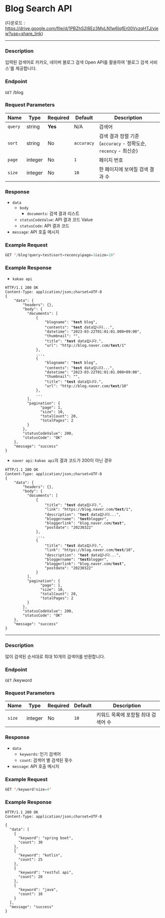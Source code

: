 # Blog Search API
(다운로드 : https://drive.google.com/file/d/1PBZhS2l8Ez3MyLN1w6IqfEr00VvzqHTJ/view?usp=share_link)
___
### Description
입력된 검색어로 카카오, 네이버 블로그 검색 Open API를 활용하여 '블로그 검색 서비스'를 제공합니다.

### Endpoint
`GET` /blog

### Request Parameters
| Name    | Type    | Required | Default    | Description                                   |
|---------|---------|----------|------------|-----------------------------------------------|
| `query` | string  | **Yes**  | N/A        | 검색어                                           |
| `sort`  | string  | No       | `accuracy` | 검색 결과 정렬 기준 (`accuracy` - 정확도순, `recency` - 최신순) |
| `page`  | integer | No       | `1`        | 페이지 번호                                        |
| `size`  | integer | No       | `10`       | 한 페이지에 보여질 검색 결과 수                            |

### Response
+ `data`
  + `body`
    +  `documents`: 검색 결과 리스트
  + `statusCodeValue`: API 결과 코드 Value
  + `statusCode`: API 결과 코드
+ `message`: API 호출 메시지

### Example Request
```kotlin
GET '/blog?query=test&sort=recency&page=1&size=10'
```

### Example Response
+ `kakao api`
<pre><code>HTTP/1.1 200 OK
Content-Type: application/json;charset=UTF-8
{
    "data": {
        "headers": {},
        "body": {
          "documents": [
              {
                  "blogname": "<b>test</b> blog",
                  "contents": "<b>test</b> data입니다...",
                  "datetime": "2023-03-22T01:01:01.000+09:00",
                  "thumbnail": "",
                  "title": "<b>test</b> data입니다.",
                  "url": "http://blog.naver.com/<b>test</b>/1"
              },
              ...,
              {
                  "blogname": "<b>test</b> blog",
                  "contents": "<b>test</b> data입니다...",
                  "datetime": "2023-03-22T01:01:01.000+09:00",
                  "thumbnail": "",
                  "title": "<b>test</b> data입니다.",
                  "url": "http://blog.naver.com/<b>test</b>/10"
              },
              ...
          ],
          "pagination": {
                "page": 1,
                "size": 10,
                "totalCount": 20,
                "totalPages": 2
          }
        },
        "statusCodeValue": 200,
        "statusCode": "OK"
    },
    "message": "success"
}</code></pre>
+ `naver api`: `kakao api`의 결과 코드가 200이 아닌 경우
<pre><code>HTTP/1.1 200 OK
Content-Type: application/json;charset=UTF-8
{
    "data": {
        "headers": {},
        "body": {
          "documents": [
              {
                  "title": "<b>test</b> data입니다.",
                  "link": "https://blog.naver.com/<b>test</b>/1",
                  "description": "<b>test</b> data입니다...",
                  "bloggername": "<b>test</b>blogger",
                  "bloggerlink": "blog.naver.com/<b>test</b>",
                  "postdate": "20230322"
              },
              ...,
              {
                  "title": "<b>test</b> data입니다.",
                  "link": "https://blog.naver.com/<b>test</b>/10",
                  "description": "<b>test</b> data입니다...",
                  "bloggername": "<b>test</b>blogger",
                  "bloggerlink": "blog.naver.com/<b>test</b>",
                  "postdate": "20230322"
              }
          ],
          "pagination": {
                "page": 1,
                "size": 10,
                "totalCount": 20,
                "totalPages": 2
          }
        },
        "statusCodeValue": 200,
        "statusCode": "OK"
    },
    "message": "success"
}</code></pre>
___
### Description
많이 검색된 순서대로 최대 10개의 검색어를 반환합니다.

### Endpoint
`GET` /keyword

### Request Parameters

| Name   | Type    | Required | Default | Description          |
|--------|---------|----------|---------|----------------------|
| `size` | integer | No       | `10`    | 키워드 목록에 포함될 최대 검색어 수 |

### Response
+ `data`
  + `keywords`: 인기 검색어
  + `count`: 검색어 별 검색된 횟수
+ `message`: API 호출 메시지


### Example Request
```kotlin
GET '/keyword?size=4'
```
### Example Response
<pre><code>HTTP/1.1 200 OK
Content-Type: application/json;charset=UTF-8

{
  "data": [
    {
      "keyword": "spring boot",
      "count": 30
    },
    {
      "keyword": "kotlin",
      "count": 25
    },
    {
      "keyword": "restful api",
      "count": 20
    },
    {
      "keyword": "java",
      "count": 10
    }
  ],
  "message": "success"
}</code></pre>
